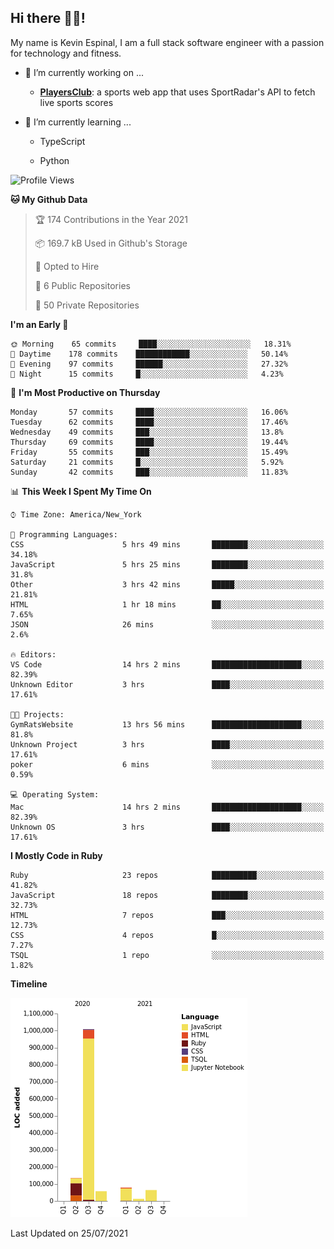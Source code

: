## Hi there 👋🏽!

My name is Kevin Espinal, I am a full stack software engineer with a passion for technology and fitness.

- 🔭 I’m currently working on ...

     - **[PlayersClub](https://playersclub.herokuapp.com/#/)**: a sports web app that uses SportRadar's API to fetch live sports scores

- 🌱 I’m currently learning ...

     - TypeScript
     
     - Python
     
<!--START_SECTION:waka-->
![Profile Views](http://img.shields.io/badge/Profile%20Views-0-blue)

**🐱 My Github Data** 

> 🏆 174 Contributions in the Year 2021
 > 
> 📦 169.7 kB Used in Github's Storage 
 > 
> 💼 Opted to Hire
 > 
> 📜 6 Public Repositories 
 > 
> 🔑 50 Private Repositories  
 > 
**I'm an Early 🐤** 

```text
🌞 Morning    65 commits     ████░░░░░░░░░░░░░░░░░░░░░   18.31% 
🌆 Daytime    178 commits    ████████████░░░░░░░░░░░░░   50.14% 
🌃 Evening    97 commits     ██████░░░░░░░░░░░░░░░░░░░   27.32% 
🌙 Night      15 commits     █░░░░░░░░░░░░░░░░░░░░░░░░   4.23%

```
📅 **I'm Most Productive on Thursday** 

```text
Monday       57 commits     ████░░░░░░░░░░░░░░░░░░░░░   16.06% 
Tuesday      62 commits     ████░░░░░░░░░░░░░░░░░░░░░   17.46% 
Wednesday    49 commits     ███░░░░░░░░░░░░░░░░░░░░░░   13.8% 
Thursday     69 commits     ████░░░░░░░░░░░░░░░░░░░░░   19.44% 
Friday       55 commits     ███░░░░░░░░░░░░░░░░░░░░░░   15.49% 
Saturday     21 commits     █░░░░░░░░░░░░░░░░░░░░░░░░   5.92% 
Sunday       42 commits     ███░░░░░░░░░░░░░░░░░░░░░░   11.83%

```


📊 **This Week I Spent My Time On** 

```text
⌚︎ Time Zone: America/New_York

💬 Programming Languages: 
CSS                      5 hrs 49 mins       ████████░░░░░░░░░░░░░░░░░   34.18% 
JavaScript               5 hrs 25 mins       ████████░░░░░░░░░░░░░░░░░   31.8% 
Other                    3 hrs 42 mins       █████░░░░░░░░░░░░░░░░░░░░   21.81% 
HTML                     1 hr 18 mins        ██░░░░░░░░░░░░░░░░░░░░░░░   7.65% 
JSON                     26 mins             ░░░░░░░░░░░░░░░░░░░░░░░░░   2.6%

🔥 Editors: 
VS Code                  14 hrs 2 mins       ████████████████████░░░░░   82.39% 
Unknown Editor           3 hrs               ████░░░░░░░░░░░░░░░░░░░░░   17.61%

🐱‍💻 Projects: 
GymRatsWebsite           13 hrs 56 mins      ████████████████████░░░░░   81.8% 
Unknown Project          3 hrs               ████░░░░░░░░░░░░░░░░░░░░░   17.61% 
poker                    6 mins              ░░░░░░░░░░░░░░░░░░░░░░░░░   0.59%

💻 Operating System: 
Mac                      14 hrs 2 mins       ████████████████████░░░░░   82.39% 
Unknown OS               3 hrs               ████░░░░░░░░░░░░░░░░░░░░░   17.61%

```

**I Mostly Code in Ruby** 

```text
Ruby                     23 repos            ██████████░░░░░░░░░░░░░░░   41.82% 
JavaScript               18 repos            ████████░░░░░░░░░░░░░░░░░   32.73% 
HTML                     7 repos             ███░░░░░░░░░░░░░░░░░░░░░░   12.73% 
CSS                      4 repos             █░░░░░░░░░░░░░░░░░░░░░░░░   7.27% 
TSQL                     1 repo              ░░░░░░░░░░░░░░░░░░░░░░░░░   1.82%

```


**Timeline**

![Chart not found](https://raw.githubusercontent.com/espinalk212/espinalk212/main/charts/bar_graph.png) 


 Last Updated on 25/07/2021
<!--END_SECTION:waka-->


<!--
**espinalk212/espinalk212** is a ✨ _special_ ✨ repository because its `README.md` (this file) appears on your GitHub profile.

Here are some ideas to get you started:

- 🔭 I’m currently working on ...
- 🌱 I’m currently learning ...
- 👯 I’m looking to collaborate on ...
- 🤔 I’m looking for help with ...
- 💬 Ask me about ...
- 📫 How to reach me: ...
- 😄 Pronouns: ...
- ⚡ Fun fact: ...
-->
